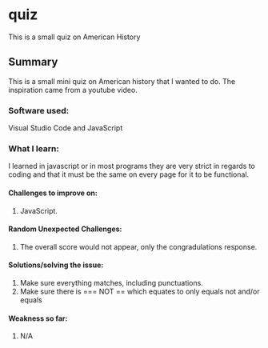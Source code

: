 # quiz
This is a small quiz on American History

## Summary
This is a small mini quiz on American history that I wanted to do. The inspiration came from a youtube video.

### Software used:
Visual Studio Code and JavaScript

### What I learn:
I learned in javascript or in most programs they are very strict in regards to coding and that it must be the same on every page for it to be functional.

#### Challenges to improve on:
1. JavaScript. 

#### Random Unexpected Challenges:
1. The overall score would not appear, only the congradulations response.

#### Solutions/solving the issue:
1. Make sure everything matches, including punctuations.
2. Make sure there is === NOT == which equates to only equals not and/or equals


#### Weakness so far:
1.	N/A


